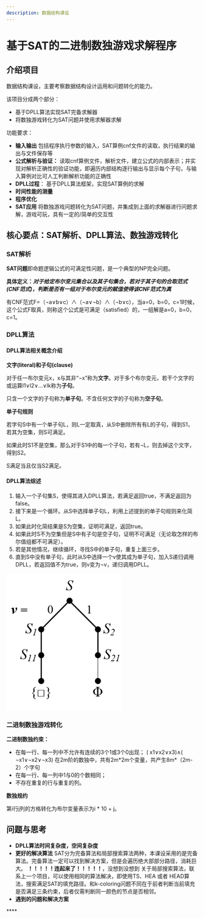 ```yaml
---
description: 数据结构课设
---
```


# 基于SAT的二进制数独游戏求解程序

## 介绍项目

数据结构课设，主要考察数据结构设计运用和问题转化的能力。

该项目分成两个部分：

* 基于DPLL算法实现SAT完备求解器
* 将数独游戏转化为SAT问题并使用求解器求解

功能要求：

* **输入输出** 包括程序执行参数的输入，SAT算例cnf文件的读取，执行结果的输出与文件保存等
* **公式解析与验证：** 读取cnf算例文件，解析文件，建立公式的内部表示；并实现对解析正确性的验证功能，即遍历内部结构逐行输出与显示每个子句，与输入算例对比可人工判断解析功能的正确性
* **DPLL过程**： 基于DPLL算法框架，实现SAT算例的求解
* **时间性能的测量**
* **程序优化**
* **SAT应用** 将数独游戏问题转化为SAT问题，并集成到上面的求解器进行问题求解，游戏可玩，具有一定的/简单的交互性

## 核心要点：SAT解析、DPLL算法、数独游戏转化

### SAT解析

**SAT问题**即命题逻辑公式的可满足性问题，是一个典型的NP完全问题。

**具体定义：**_**对于给定布尔变元集合以及其子句集合，若对于其子句的合取范式\(CNF范式\)，判断是否有一组对于布尔变元的赋值使得该CNF范式为真**_

有CNF范式F=（¬a∨b∨c）∧（¬a∨¬b）∧（¬b∨c），当a=0，b=0，c=1时候，这个公式F取真，则称这个公式是可满足（satisfied）的，一组解是a=0，b=0，c=1。

### DPLL算法

#### DPLL算法相关概念介绍

**文字\(literal\)和子句\(clause\)**   

对于任一布尔变元x，x与其非“¬x”称为**文字**。对于多个布尔变元，若干个文字的或运算l1∨l2∨…∨lk称为**子句**。

只含一个文字的子句称为**单子句**。不含任何文字的子句称为**空子句**。

**单子句规则**

若字句S中有一个单子句L，则L一定取真，从S中删除所有有L的子句，得到S1，若其为空集，则S可满足。

如果此时S1不是空集，那么对于S1中的每一个子句，若有¬L，则去掉这个文字，得到S2。

S满足当且仅当S2满足。

#### DPLL算法综述

1. 输入一个子句集S，使得其进入DPLL算法，若满足返回true，不满足返回为false。
2. 接下来是一个循环。从S中选择单子句L，利用上述提到的单子句规则来化简L。
3. 如果此时化简结果是S为空集，证明可满足，返回true。
4. 如果此时S不为空集但是S中有子句是空子句，证明不可满足（无论取怎样的布尔值组都不可满足）。
5. 若是其他情况，继续循环，寻找S中的单子句，重复上面三步。
6.  直到S中没有单子句，此时从S中选择一个v使其成为单子句，加入S递归调用DPLL，若返回值不为true，则v变为¬v，递归调用DPLL。

![DPLL&#x7B97;&#x6CD5;&#x641C;&#x7D22;&#x6811;](../.gitbook/assets/image%20%288%29.png)

### 二进制数独游戏转化

**二进制数独约束：**

* 在每一行、每一列中不允许有连续的3个1或3个0出现； \( x1∨x2∨x3\)∧\( ¬x1∨¬x2∨¬x3\) 在2m阶的数独中，共有2m\*2m个变量，共产生8m\*（2m-2）个字句
* 在每一行、每一列中1与0的个数相同；  
* 不存在重复的行与重复的列。

**数独规约**



第i行j列的方格转化为布尔变量表示为i \* 10 +  j。

## 问题与思考

* **DPLL算法时间复杂度，空间复杂度** 
* **更好的解决算法** SAT分为完备算法和局部搜索算法两种，本课设采用的是完备算法。完备算法一定可以找到解决方案，但是会遍历绝大部部分路径，消耗巨大。  **！！！！！连起来了！！！！！**，没想到没想到  关于局部搜索算法，联系上一个项目，可以使用相同的算法解决，即使用TS、HEA 或者 HEAD算法，搜索满足SAT的填充路径。和k-coloring问题不同在于前者判断当前填充是否满足三条约束，后者仅需判断同一颜色的节点是否相邻。
* **遇到的问题和解决方案** 

\*\*\*\*





